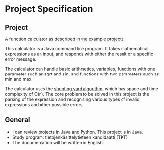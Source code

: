 # Project Specification

## Project
A function calculator [as described in the example projects](https://algolabra-hy.github.io/aiheet#tieteellinen-laskin). 

This calculator is a Java command line program. It takes mathematical 
expressions as an input, and responds with either the result or 
a specific error message. 

The calculator can handle basic arithmetics, variables, functions with one 
parameter such as sqrt and sin, and functions with two parameters such as 
min and max. 

The calculator uses the [shunting yard algorithm](https://en.wikipedia.org/wiki/Shunting_yard_algorithm), 
which has space and time complexity of O(n). The core problem to be solved 
in this project is the parsing of the expression and recognising various 
types of invalid expressions and other possible errors. 


## General

- I can review projects in Java and Python. This project is in Java.
- Study program: tietojenkäsittelytieteen kandidaatti (TKT) 
- The documentation will be written in English.


